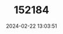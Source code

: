 ---
title: "152184"
category: "Echinocereus pseudopectinatus"
draft: false
date: 2024-02-22 13:03:51
languages:
  English: ["Devil-thorn"]
---